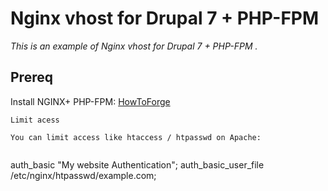 Nginx vhost for Drupal 7 + PHP-FPM
==================================

*This is an example of Nginx vhost for Drupal 7 + PHP-FPM .*
 
Prereq
------
 
Install NGINX+ PHP-FPM: [HowToForge](http://www.howtoforge.com/installing-nginx-with-php5-and-php-fpm-and-mysql-support-lemp-on-debian-wheezy)


```
Limit acess
 
You can limit access like htaccess / htpasswd on Apache:
 
```
auth_basic "My website Authentication";
auth_basic_user_file /etc/nginx/htpasswd/example.com;
```
